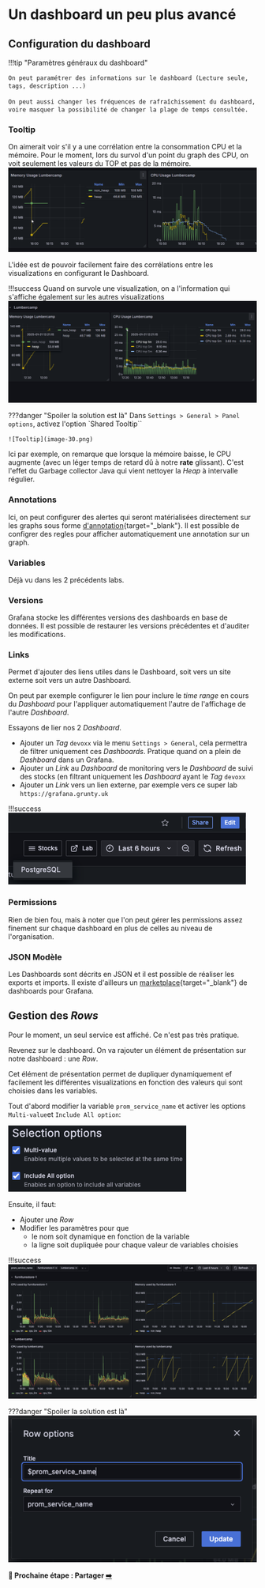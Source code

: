 # Un dashboard un peu plus avancé

## Configuration du dashboard

!!!tip "Paramètres généraux du dashboard"

    On peut paramétrer des informations sur le dashboard (Lecture seule, tags, description ...)

    On peut aussi changer les fréquences de rafraîchissement du dashboard, voire masquer la possibilité de changer la plage de temps consultée.

### Tooltip

On aimerait voir s'il y a une corrélation entre la consommation CPU et la mémoire. Pour le moment, lors du survol d'un point du graph des CPU, on voit seulement les valeurs du TOP et pas de la mémoire.
![Single Tooltip](image-11.png)

L'idée est de pouvoir facilement faire des corrélations entre les visualizations en configurant le Dashboard.

!!!success
    Quand on survole une visualization, on a l'information qui s'affiche également sur les autres visualizations
    ![Shared Tooltip](image-10.png)

???danger "Spoiler la solution est là"
    Dans `Settings > General > Panel options`, activez l'option `Shared Tooltip``

    ![Tooltip](image-30.png)

Ici par exemple, on remarque que lorsque la mémoire baisse, le CPU augmente (avec un léger temps de retard dû à notre **rate** glissant). C'est l'effet du Garbage collector Java qui vient nettoyer la *Heap* à intervalle régulier.

### Annotations

Ici, on peut configurer des alertes qui seront matérialisées directement sur les graphs sous forme [d'annotation](https://grafana.com/docs/grafana/latest/dashboards/build-dashboards/annotate-visualizations/){target="_blank"}. Il est possible de configrer des regles pour afficher automatiquement une annotation sur un graph.

### Variables

Déjà vu dans les 2 précédents labs.

### Versions

Grafana stocke les différentes versions des dashboards en base de données. Il est possible de restaurer les versions précédentes et d'auditer les modifications.

### Links

Permet d'ajouter des liens utiles dans le Dashboard, soit vers un site externe soit vers un autre Dashboard.

On peut par exemple configurer le lien pour inclure le *time range* en cours du *Dashboard* pour l'appliquer automatiquement l'autre de l'affichage de l'autre *Dashboard*.

Essayons de lier nos 2 *Dashboard*.

* Ajouter un *Tag* `devoxx` via le menu `Settings > General`, cela permettra de filtrer uniquement ces *Dashboards*. Pratique quand on a plein de *Dashboard* dans un Grafana.
* Ajouter un *Link* au *Dashboard* de monitoring vers le *Dashboard* de suivi des stocks (en filtrant uniquement les *Dashboard* ayant le *Tag* `devoxx`
* Ajouter un *Link* vers un lien externe, par exemple vers ce super lab `https://grafana.grunty.uk`

!!!success
    ![Links](image-31.png)

### Permissions

Rien de bien fou, mais à noter que l'on peut gérer les permissions assez finement sur chaque dashboard en plus de celles au niveau de l'organisation.

### JSON Modèle

Les Dashboards sont décrits en JSON et il est possible de réaliser les exports et imports. Il existe d'ailleurs un [marketplace](https://grafana.com/grafana/dashboards/){target="_blank"} de dashboards pour Grafana.

## Gestion des *Rows*

Pour le moment, un seul service est affiché. Ce n'est pas très pratique.

Revenez sur le dashboard. On va rajouter un élément de présentation sur notre dashboard : une *Row*.

Cet élément de présentation permet de dupliquer dynamiquement ef facilement les différentes visualizations en fonction des valeurs qui sont choisies dans les variables.

Tout d'abord modifier la variable `prom_service_name` et activer les options `Multi-value`et `Include All option`:

![Options](image-32.png)

Ensuite, il faut:

* Ajouter une *Row*
* Modifier les paramètres pour que
    * le nom soit dynamique en fonction de la variable
    * la ligne soit dupliquée pour chaque valeur de variables choisies

!!!success
    ![Rows](image-34.png)

???danger "Spoiler la solution est là"
    ![Row options](image-33.png)

**🛫 Prochaine étape : Partager [➡️](../dashboard-metrics/app_stats.md)**